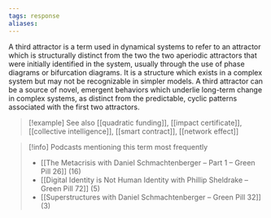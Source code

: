 ```yaml
---
tags: response
aliases:
---
```


A third attractor is a term used in dynamical systems to refer to an attractor which is structurally distinct from the two the two aperiodic attractors that were initially identified in the system, usually through the use of phase diagrams or bifurcation diagrams. It is a structure which exists in a complex system but may not be recognizable in simpler models. A third attractor can be a source of novel, emergent behaviors which underlie long-term change in complex systems, as distinct from the predictable, cyclic patterns associated with the first two attractors.

> [!example] See also
> [[quadratic funding]], [[impact certificate]], [[collective intelligence]], [[smart contract]], [[network effect]]

> [!info] Podcasts mentioning this term most frequently
> * [[The Metacrisis with Daniel Schmachtenberger – Part 1 – Green Pill 26]] (16)
> * [[Digital Identity is Not Human Identity with Phillip Sheldrake – Green Pill 72]] (5)
> * [[Superstructures with Daniel Schmachtenberger – Green Pill 32]] (3)